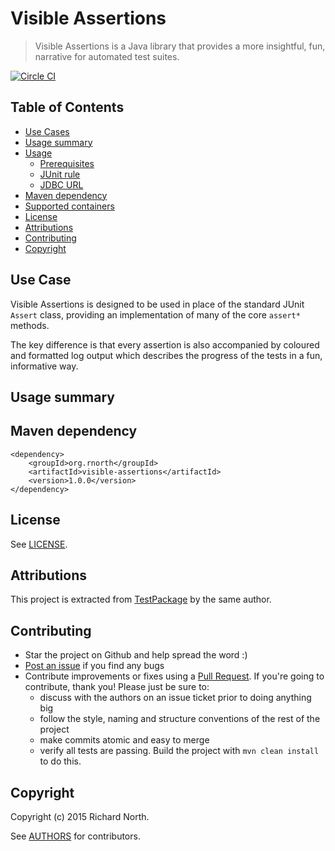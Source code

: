 # Visible Assertions

> Visible Assertions is a Java library that provides a more insightful, fun, narrative for automated test suites.

[![Circle CI](https://circleci.com/gh/rnorth/visible-assertions/tree/master.svg?style=svg)](https://circleci.com/gh/rnorth/visible-assertions/tree/master)


## Table of Contents
<!-- MarkdownTOC autolink=true bracket=round depth=3 -->

- [Use Cases](#use-cases)
- [Usage summary](#usage-summary)
- [Usage](#usage)
    - [Prerequisites](#prerequisites)
    - [JUnit rule](#junit-rule)
    - [JDBC URL](#jdbc-url)
- [Maven dependency](#maven-dependency)
- [Supported containers](#supported-containers)
- [License](#license)
- [Attributions](#attributions)
- [Contributing](#contributing)
- [Copyright](#copyright)

<!-- /MarkdownTOC -->

## Use Case

Visible Assertions is designed to be used in place of the standard JUnit `Assert` class, providing an implementation of many of the core `assert*` methods.

The key difference is that every assertion is also accompanied by coloured and formatted log output which describes the progress of the tests in a fun, informative way.

## Usage summary


## Maven dependency

    <dependency>
        <groupId>org.rnorth</groupId>
        <artifactId>visible-assertions</artifactId>
        <version>1.0.0</version>
    </dependency>

## License

See [LICENSE](LICENSE).

## Attributions

This project is extracted from [TestPackage](http://testpackage.org) by the same author.

## Contributing

* Star the project on Github and help spread the word :)
* [Post an issue](https://github.com/rnorth/visible-assertions/issues) if you find any bugs
* Contribute improvements or fixes using a [Pull Request](https://github.com/rnorth/visible-assertions/pulls). If you're going to contribute, thank you! Please just be sure to:
	* discuss with the authors on an issue ticket prior to doing anything big
	* follow the style, naming and structure conventions of the rest of the project
	* make commits atomic and easy to merge
	* verify all tests are passing. Build the project with `mvn clean install` to do this.

## Copyright

Copyright (c) 2015 Richard North.

See [AUTHORS](AUTHORS) for contributors.
